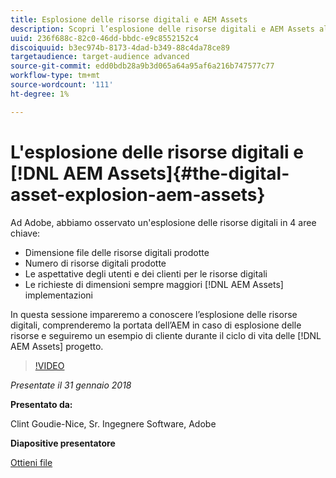 ```yaml
---
title: Esplosione delle risorse digitali e AEM Assets
description: Scopri l’esplosione delle risorse digitali e AEM Assets all’Adobe.
uuid: 236f688c-82c0-46dd-bbdc-e9c8552152c4
discoiquuid: b3ec974b-8173-4dad-b349-88c4da78ce89
targetaudience: target-audience advanced
source-git-commit: edd0bdb28a9b3d065a64a95af6a216b747577c77
workflow-type: tm+mt
source-wordcount: '111'
ht-degree: 1%

---
```


# L&#39;esplosione delle risorse digitali e [!DNL AEM Assets]{#the-digital-asset-explosion-aem-assets}

Ad Adobe, abbiamo osservato un&#39;esplosione delle risorse digitali in 4 aree chiave:

* Dimensione file delle risorse digitali prodotte
* Numero di risorse digitali prodotte
* Le aspettative degli utenti e dei clienti per le risorse digitali
* Le richieste di dimensioni sempre maggiori [!DNL AEM Assets] implementazioni

In questa sessione impareremo a conoscere l’esplosione delle risorse digitali, comprenderemo la portata dell’AEM in caso di esplosione delle risorse e seguiremo un esempio di cliente durante il ciclo di vita delle [!DNL AEM Assets] progetto.

>[!VIDEO](https://video.tv.adobe.com/v/21474/?quality=9)

*Presentate il 31 gennaio 2018*

**Presentato da:**

Clint Goudie-Nice, Sr. Ingegnere Software, Adobe

**Diapositive presentatore**

[Ottieni file](assets/1+30+18+the+digital+asset+explosion+gems.pdf)
<!--
[Get back to the Overview](https://helpx.adobe.com/experience-manager/kt/eseminars/gems/aem-index.html)
-->

